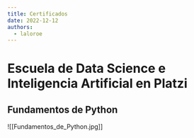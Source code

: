 ```yaml
---
title: Certificados
date: 2022-12-12
authors:
  - laloroe
---
```


# Escuela de Data Science e Inteligencia Artificial en Platzi

## Fundamentos de Python

![[Fundamentos_de_Python.jpg]]
